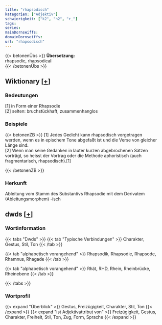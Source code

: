 ```yaml
---
title: "rhapsodisch"
kategorien: ["Adjektiv"]
schwierigkeit: ["k2", "h2", "r_"]
tags:
series:
mainDornseiffs:
domainDornseiffs:
url: "rhapsodisch"
---
```


{{< betonenÜbs >}}
**Übersetzung:**  
rhapsodic, rhapsodical  
{{< /betonenÜbs >}}

## Wiktionary [[+](https://de.wiktionary.org/wiki/rhapsodisch)]

### Bedeutungen
[1] in Form einer Rhapsodie  
[2] selten: bruchstückhaft, zusammenhanglos  

### Beispiele
{{< betonenZB >}}
[1] Jedes Gedicht kann rhapsodisch vorgetragen werden, wenn es in epischem Tone abgefaßt ist und die Verse von gleicher Länge sind.  
[2] Wenn man seine Gedanken in lauter kurzen abgebrochenen Sätzen vorträgt, so heisst der Vortrag oder die Methode aphoristisch (auch fragmentarisch, rhapsodisch).[1]  

{{< /betonenZB >}}
### Herkunft
Ableitung vom Stamm des Substantivs Rhapsodie mit dem Derivatem (Ableitungsmorphem) -isch  



## dwds [[+](https://www.dwds.de/wb/rhapsodisch)]

### Wortinformation
{{< tabs "Dwds" >}}
{{< tab "Typische Verbindungen" >}}
Charakter, Gestus, Stil, Ton
{{< /tab >}}

{{< tab "alphabetisch vorangehend" >}}
Rhapsodik, Rhapsodie, Rhapsode, Rhamnus, Rhagade
{{< /tab >}}

{{< tab "alphabetisch vorangehend" >}}
Rhät, RHD, Rhein, Rheinbrücke, Rheinebene
{{< /tab >}}

{{< /tabs >}}

### Wortprofil
{{< expand "Überblick" >}} Gestus, Freizügigkeit, Charakter, Stil, Ton {{< /expand >}}
{{< expand "ist Adjektivattribut von" >}} Freizügigkeit, Gestus, Charakter, Freiheit, Stil, Ton, Zug, Form, Sprache {{< /expand >}}

